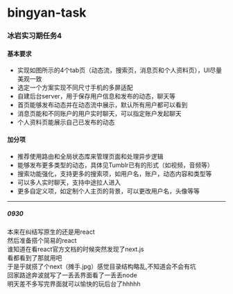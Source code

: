# bingyan-task

### 冰岩实习期任务4  

#### 基本要求  
- 实现如图所示的4个tab页（动态流，搜索页，消息页和个人资料页），UI尽量美观一致
- 选定一个方案实现不同尺寸手机的多屏适配
- 自建后台server，用于保存用户信息和发布的动态，聊天等
- 首页能够发布动态并在动态流中展示，默认所有用户都可以看到
- 消息页能和不同账户的用户实时聊天，可以指定账户发起聊天
- 个人资料页能展示自己已发布的动态  
#### 加分项  
- 推荐使用路由和全局状态库来管理页面和处理异步逻辑
- 能够发布更多类型的动态，具体见Tumblr已有的形式（如视频，音频等）
- 搜索功能强化，支持更多的搜索项，如用户名，账户，动态内容和类型等
- 可以多人实时聊天，支持中途拉人进入
- 更多自定义项，如定制个人主页的背景，可以更改用户名，头像等等

--------
##### 0930  
本来在纠结写原生的还是用react  
然后准备搭个简易的react  
谁知道在看react官方文档的时候突然发现了next.js  
看都看到了那就用吧  
于是乎就搭了个next（摊手.jpg）感觉目录结构略乱,不知道会不会有坑  
回家路途奔波就写了一丢丢界面看了一丢丢node  
明天差不多写完界面就可以愉快的玩后台了hhhhh  
